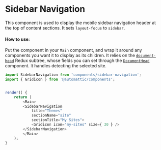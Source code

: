 # Sidebar Navigation

This component is used to display the mobile sidebar navigation header at the top of content sections. It sets `layout-focus` to `sidebar`.

#### How to use:

Put the component in your `Main` component, and wrap it around any components you want it to display as its children. It relies on the [`document-head`](/client/state/document-head) Redux subtree, whose fields you can set through the [`DocumentHead`](/client/components/data/document-head) component. It handles detecting the selected site.

```js
import SidebarNavigation from 'components/sidebar-navigation';
import { Gridicon } from '@automattic/components';


render() {
	return (
		<Main>
		<SidebarNavigation
			title="Themes"
			sectionName="site"
			sectionTitle="My Sites">
			<Gridicon icon="my-sites" size={ 30 } />
		</SidebarNavigation>
		</Main>
	);
}
```
